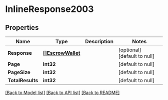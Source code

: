 # InlineResponse2003

## Properties
Name | Type | Description | Notes
------------ | ------------- | ------------- | -------------
**Response** | [**[]EscrowWallet**](EscrowWallet.md) |  | [optional] [default to null]
**Page** | **int32** |  | [default to null]
**PageSize** | **int32** |  | [default to null]
**TotalResults** | **int32** |  | [default to null]

[[Back to Model list]](../README.md#documentation-for-models) [[Back to API list]](../README.md#documentation-for-api-endpoints) [[Back to README]](../README.md)

